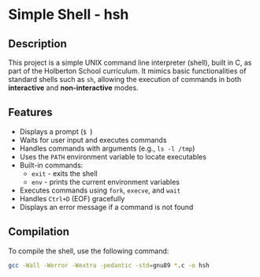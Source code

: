 # Simple Shell - hsh

## Description

This project is a simple UNIX command line interpreter (shell), built in C, as part of the Holberton School curriculum.
It mimics basic functionalities of standard shells such as `sh`, allowing the execution of commands in both **interactive** and **non-interactive** modes.

## Features

- Displays a prompt (`$ `)
- Waits for user input and executes commands
- Handles commands with arguments (e.g., `ls -l /tmp`)
- Uses the `PATH` environment variable to locate executables
- Built-in commands:
  - `exit` - exits the shell
  - `env` - prints the current environment variables
- Executes commands using `fork`, `execve`, and `wait`
- Handles `Ctrl+D` (EOF) gracefully
- Displays an error message if a command is not found

## Compilation

To compile the shell, use the following command:

```sh
gcc -Wall -Werror -Wextra -pedantic -std=gnu89 *.c -o hsh

